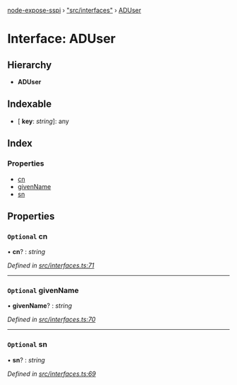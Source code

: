 [node-expose-sspi](../README.md) › ["src/interfaces"](../modules/_src_interfaces_.md) › [ADUser](_src_interfaces_.aduser.md)

# Interface: ADUser

## Hierarchy

* **ADUser**

## Indexable

* \[ **key**: *string*\]: any

## Index

### Properties

* [cn](_src_interfaces_.aduser.md#optional-cn)
* [givenName](_src_interfaces_.aduser.md#optional-givenname)
* [sn](_src_interfaces_.aduser.md#optional-sn)

## Properties

### `Optional` cn

• **cn**? : *string*

*Defined in [src/interfaces.ts:71](https://github.com/jlguenego/node-expose-sspi/blob/19d0c3f/src/interfaces.ts#L71)*

___

### `Optional` givenName

• **givenName**? : *string*

*Defined in [src/interfaces.ts:70](https://github.com/jlguenego/node-expose-sspi/blob/19d0c3f/src/interfaces.ts#L70)*

___

### `Optional` sn

• **sn**? : *string*

*Defined in [src/interfaces.ts:69](https://github.com/jlguenego/node-expose-sspi/blob/19d0c3f/src/interfaces.ts#L69)*
